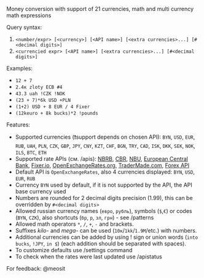 Money conversion with support of 21 currencies, math and multi currency math expressions

Query syntax:
1) `<number/expr> [<currency>] [<API name>] [<extra currencies>...] [#<decimal digits>]`
2) `<currencied expr> [<API name>] [<extra currencies>...] [#<decimal digits>]`

Examples:
- `12 + 7`
- `2.4к zloty ECB #4`
- `43.3 uah !CZK !NOK`
- `(23 + 7)*6k USD +PLN`
- `(1+2) USD + 8 EUR / 4 Fixer`
- `(12keuro + 8k bucks)*2 !pounds`

Features:
- Supported currencies (❗support depends on chosen API): `BYN`, `USD`, `EUR`, `RUB`, `UAH`, `PLN`, `CZK`, `GBP`, `JPY`, `CNY`, `KZT`, `CHF`, `BGN`, `TRY`, `CAD`, `ISK`, `DKK`, `SEK`, `NOK`, `ILS`, `BTC`, `ETH`
- Supported rate APIs (см. /apis): [NBRB](http://www.nbrb.by/), [CBR](http://cbr.ru/), [NBU](https://bank.gov.ua/), [European Central Bank](https://www.ecb.europa.eu/home/html/index.en.html), [Fixer.io](https://fixer.io/), [OpenExchangeRates.org](https://openexchangerates.org/), [TraderMade.com](https://tradermade.com), [Forex API](https://fcsapi.com/) 
- Default API is `OpenExchangeRates`, also 4 currencies displayed: `BYN`, `USD`, `EUR`, `RUB`
- Currency `BYN` used by default, if it is not supported by the API, the API base currency used 
- Numbers are rounded for 2 decimal digits precision (1.99), this can be overridden by `#<decimal digits>`
- Allowed russian currency names (`евро`, `рубль`), symbols (`$`,`€`) or codes (`BYN`, `CZK`), also shortcuts (`бр`, `р`, `зл`, `грн`) - see /patterns
- Allowed math operators `*`, `/`, `+`, `-` and brackets.
- Suffixes _kilo-_ and _mega-_ can be used (`10к`/`1kk`/`1.9M`/etc.) with numbers.
- Additional currencies can be added by using ! sign or union words (`into bucks`, `!JPY`, `in $`) (each addition should be separated with spaces).
- To customize defaults use /settings command 
- To check when the rates were last updated use /apistatus

For feedback: @meosit